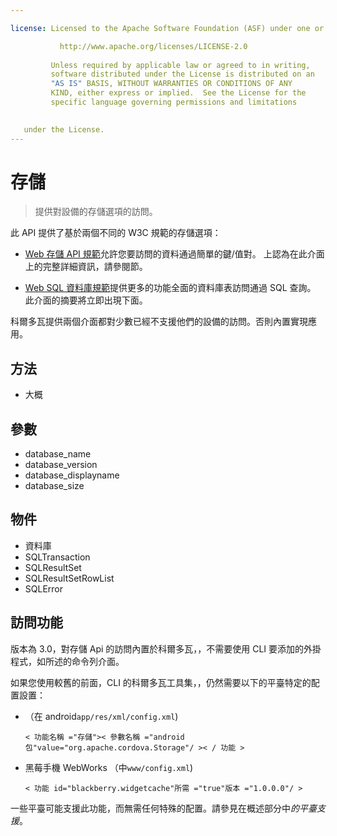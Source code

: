```yaml
---

license: Licensed to the Apache Software Foundation (ASF) under one or more contributor license agreements. See the NOTICE file distributed with this work for additional information regarding copyright ownership. The ASF licenses this file to you under the Apache License, Version 2.0 (the "License"); you may not use this file except in compliance with the License. You may obtain a copy of the License at

           http://www.apache.org/licenses/LICENSE-2.0
    
         Unless required by applicable law or agreed to in writing,
         software distributed under the License is distributed on an
         "AS IS" BASIS, WITHOUT WARRANTIES OR CONDITIONS OF ANY
         KIND, either express or implied.  See the License for the
         specific language governing permissions and limitations
    

   under the License.
---
```


# 存儲

> 提供對設備的存儲選項的訪問。

此 API 提供了基於兩個不同的 W3C 規範的存儲選項：

*   [Web 存儲 API 規範][1]允許您要訪問的資料通過簡單的鍵/值對。 上認為在此介面上的完整詳細資訊，請參閱節。

*   [Web SQL 資料庫規範][2]提供更多的功能全面的資料庫表訪問通過 SQL 查詢。 此介面的摘要將立即出現下面。

 [1]: http://dev.w3.org/html5/webstorage/
 [2]: http://dev.w3.org/html5/webdatabase/

科爾多瓦提供兩個介面都對少數已經不支援他們的設備的訪問。否則內置實現應用。

## 方法

*   大概

## 參數

*   database_name
*   database_version
*   database_displayname
*   database_size

## 物件

*   資料庫
*   SQLTransaction
*   SQLResultSet
*   SQLResultSetRowList
*   SQLError

## 訪問功能

版本為 3.0，對存儲 Api 的訪問內置於科爾多瓦，，不需要使用 CLI 要添加的外掛程式，如所述的命令列介面。

如果您使用較舊的前面，CLI 的科爾多瓦工具集，，仍然需要以下的平臺特定的配置設置：

*   （在 android`app/res/xml/config.xml`)
    
        < 功能名稱 ="存儲">< 參數名稱 ="android 包"value="org.apache.cordova.Storage"/ >< / 功能 >
        

*   黑莓手機 WebWorks （中`www/config.xml`)
    
        < 功能 id="blackberry.widgetcache"所需 ="true"版本 ="1.0.0.0"/ >
        

一些平臺可能支援此功能，而無需任何特殊的配置。請參見在概述部分中*的平臺支援*。
